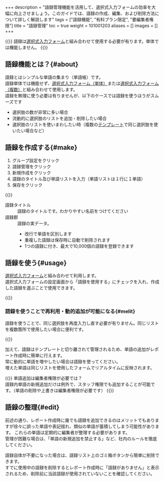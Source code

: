 +++
description = "語録管理機能を活用して、選択式入力フォームの効率を大幅に向上させましょう。このガイドでは、語録の作成、編集、および削除方法について詳しく解説します"
tags = ["語録機能", "有料プラン限定", "要編集者権限"]
title = "語録管理"
toc = true
weight = 101001203
aliases = []
images = []
+++

{{<warning>}}
語録は[選択式入力フォーム](/docs/manual/initial-setting/template/selects/#plain)と組み合わせて使用する必要が有ります。単体では機能しません。
{{</warning>}}

## 語録機能とは？{#about}


語録とはシンプルな単語の集まり（単語帳）です。  
語録単体では機能せず、[選択式入力フォーム（単体）](/docs/manual/initial-setting/template/selects/#plain)または[選択式入力フォーム（複数）](/docs/manual/initial-setting/template/selects/#multiple)と組み合わせて使用します。  
語録を無理に使う必要は有りませんが、以下のケースでは語録を使うほうがスムーズです

- 選択肢の数が非常に多い場合
- 流動的に選択肢のリストを追加・削除したい場合
- 選択肢のリストを使いまわしたい時（複数の[テンプレート](/docs/manual/initial-setting/template/make/)で同じ選択肢を使いたい場合など）

## 語録を作成する{#make}

1. グループ設定をクリック
1. 語録管理をクリック
1. 新規作成をクリック
1. 語録のタイトル及び単語リストを入力（単語リストは１行に１単語）
1. 保存をクリック

{{<icatch filename="make-word-list" msg="語録を作り、その中に単語を追加していきます。語録は選択式入力フォームで使うことができます">}}

<dl class="basic">
  <dt>語録タイトル</dt>
  <dd>語録のタイトルです。わかりやすい名前をつけてください</dd>
  <dt>語録郡</dt>
  <dd>語録の実データ。<br><ul><li>改行で単語を区別します</li><li>重複した語録は保存時に自動で削除されます</li><li>1つの語録に付き、最大で10,000個の語録を登録できます</li></ul></dd>
</dl>

## 語録を使う{#usage}

[選択式入力フォーム](/docs/manual/initial-setting/template/selects/#plain)と組み合わせて利用します。  
選択式入力フォームの設定画面から「語録を使用する」にチェックを入れ、作成した語録を選ぶことで使用できます。

{{<iTablet filename="goroku" msg="テンプレートの編集画面から語録を使用するにチェックを入れます">}}

### 語録を使うことで再利用・動的追加が可能になる{#melit}

語録を使うことで、同じ選択肢を再度入力し直す必要が有りません。同じリストを複数箇所で使用したい場合に便利です。

{{<iTablet filename="gorokuWrite" msg="語録を使った選択肢の入力例です。同じリストが再利用できるので便利">}}

加えて、語録はテンプレートと切り離されて管理されるため、単語の追加がレポート作成時に簡単に行えます。  
常に動的に単語を増やしたい場合は語録を使ってください。  
増えた単語は同じリストを使用したフォームでリアルタイムに反映されます。


{{<note>}}
単語追加は編集者権限が必要では？  
語録内単語の新規追加だけは例外で、スタッフ権限でも追加することが可能です。（単語の削除や上書きは編集者権限が必要です）
{{</note>}}


## 語録の整理{#edit}

前述の通り、レポート作成時に誰でも語録を追加できるのはメリットでもありますが徐々に誤った単語や表記揺れ、類似の単語が蓄積してしまう可能性があります。
これらの単語は定期的に編集者が整理する必要があります。  
管理が困難な場合は、「単語の新規追加を禁止する」など、社内のルールを徹底してください。  

語録自体が不要になった場合は、語録リスト上のゴミ箱ボタンから簡単に削除できます。  
すでに使用中の語録を削除するとレポート作成時に「語録がありません」と表示されるため、削除前に当該語録が使用されていないことを確認してください。


